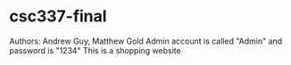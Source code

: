 # csc337-final
Authors: Andrew Guy, Matthew Gold
Admin account is called "Admin" and password is "1234"
This is a shopping website